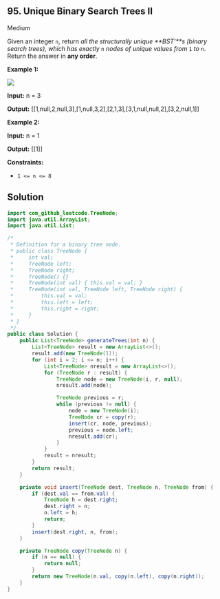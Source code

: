 ## 95\. Unique Binary Search Trees II

Medium

Given an integer `n`, return _all the structurally unique **BST'**s (binary search trees), which has exactly_ `n` _nodes of unique values from_ `1` _to_ `n`. Return the answer in **any order**.

**Example 1:**

![](https://assets.leetcode.com/uploads/2021/01/18/uniquebstn3.jpg)

**Input:** n = 3

**Output:** [[1,null,2,null,3],[1,null,3,2],[2,1,3],[3,1,null,null,2],[3,2,null,1]] 

**Example 2:**

**Input:** n = 1

**Output:** [[1]] 

**Constraints:**

*   `1 <= n <= 8`

## Solution

```java
import com_github_leetcode.TreeNode;
import java.util.ArrayList;
import java.util.List;

/*
 * Definition for a binary tree node.
 * public class TreeNode {
 *     int val;
 *     TreeNode left;
 *     TreeNode right;
 *     TreeNode() {}
 *     TreeNode(int val) { this.val = val; }
 *     TreeNode(int val, TreeNode left, TreeNode right) {
 *         this.val = val;
 *         this.left = left;
 *         this.right = right;
 *     }
 * }
 */
public class Solution {
    public List<TreeNode> generateTrees(int n) {
        List<TreeNode> result = new ArrayList<>();
        result.add(new TreeNode(1));
        for (int i = 2; i <= n; i++) {
            List<TreeNode> nresult = new ArrayList<>();
            for (TreeNode r : result) {
                TreeNode node = new TreeNode(i, r, null);
                nresult.add(node);

                TreeNode previous = r;
                while (previous != null) {
                    node = new TreeNode(i);
                    TreeNode cr = copy(r);
                    insert(cr, node, previous);
                    previous = node.left;
                    nresult.add(cr);
                }
            }
            result = nresult;
        }
        return result;
    }

    private void insert(TreeNode dest, TreeNode n, TreeNode from) {
        if (dest.val == from.val) {
            TreeNode h = dest.right;
            dest.right = n;
            n.left = h;
            return;
        }
        insert(dest.right, n, from);
    }

    private TreeNode copy(TreeNode n) {
        if (n == null) {
            return null;
        }
        return new TreeNode(n.val, copy(n.left), copy(n.right));
    }
}
```
